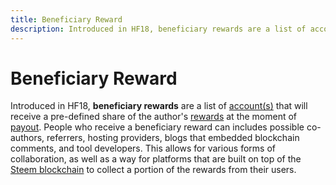 ```yaml
---
title: Beneficiary Reward
description: Introduced in HF18, beneficiary rewards are a list of account(s) that will receive a pre-defined share of the author's rewards at the moment of payout.
---
```

# Beneficiary Reward

Introduced in HF18, **beneficiary rewards** are a list of [account(s)](/glossary/account.md) that will receive a pre-defined share of the author's [rewards](/glossary/reward-pool.md) at the moment of [payout](/glossary/payout.md). People who receive a beneficiary reward can includes possible co-authors, referrers, hosting providers, blogs that embedded blockchain comments, and tool developers. This allows for various forms of collaboration, as well as a way for platforms that are built on top of the [Steem blockchain](/glossary/steem-blockchain.md) to collect a portion of the rewards from their users.